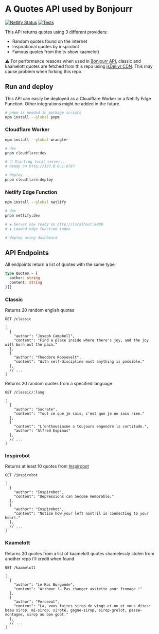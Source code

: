 # A Quotes API used by Bonjourr

[![Netlify Status](https://api.netlify.com/api/v1/badges/fd641d8d-e6a3-40cb-9f42-47ca4cdef95b/deploy-status)](https://app.netlify.com/sites/incandescent-pavlova-36bd49/deploys)  [![Tests](https://github.com/victrme/i18n-quotes/actions/workflows/test.yaml/badge.svg?event=push)](https://github.com/victrme/i18n-quotes/actions/workflows/test.yaml)

This API returns quotes using 3 different providers: 
- Random quotes found on the internet
- Inspirational quotes by inspirobot
- Famous quotes from the tv show kaamelott

⚠️ For performance reasons when used in [Bonjourr API](https://github.com/victrme/bonjourr-apis), classic and kaamelott quotes are fetched from this repo using [jsDelivr CDN](https://www.jsdelivr.com/github). This may cause problem when forking this repo. 

## Run and deploy

This API can easily be deployed as a Cloudflare Worker or a Netlify Edge Function. Other integrations might be added in the future.

```bash
# pnpm is needed in package scripts
npm install --global pnpm
```

### Cloudflare Worker

```bash
npm install --global wrangler

# dev
pnpm cloudflare:dev

# ⎔ Starting local server...
# Ready on http://127.0.0.1:8787  

# deploy
pnpm cloudflare:deploy
```


### Netlify Edge Function

```bash
npm install --global netlify

# dev
pnpm netlify:dev

# ◈ Server now ready on http://localhost:8888 
# ◈ Loaded edge function index

# deploy using dashboard
```

## API Endpoints

All endpoints return a list of quotes with the same type

```typescript
type Quotes = {
  author: string
  content: string
}[]
```

### Classic

Returns 20 random english quotes

```HTTP
GET /classic
```
```jsonc
[
  {
    "author": "Joseph Campbell",
    "content": "Find a place inside where there's joy, and the joy will burn out the pain."
  },
  {
    "author": "Theodore Roosevelt",
    "content": "With self-discipline most anything is possible."
  },
  // ...
]
```  

Returns 20 random quotes from a specified language

```HTTP
GET /classic/:lang
```

```jsonc
[
  {
    "author": "Socrate",
    "content": "Tout ce que je sais, c'est que je ne sais rien."
  },
  {
    "content": "L’enthousiasme a toujours engendré la certitude.",
    "author": "Alfred Espinas"
  },
  // ...
]

```

### Inspirobot

Returns at least 10 quotes from [Inspirobot](https://inspirobot.me/) 

```HTTP
GET /inspirobot
```

```jsonc
[
  {
    "author": "Inspirobot",
    "content": "Depressions can become memorable."
  },
  {
    "author": "Inspirobot",
    "content": "Notice how your left nostril is connecting to your heart."
  },
  // ...
]
```

### Kaamelott

Returns 20 quotes from a list of kaamelott quotes shamelessly stolen from another repo i'll credit when found

```HTTP
GET /kaamelott
```

```jsonc
[
  {
    "author": "Le Roi Burgonde",
    "content": "Arthour !… Pas changer assiette pour fromage !"
  },
  {
    "author": "Perceval",
    "content": "Là, vous faites sirop de vingt-et-un et vous dites: beau sirop, mi-sirop, siroté, gagne-sirop, sirop-grelot, passe-montagne, sirop au bon goût."
  },
  // ...
]
```

